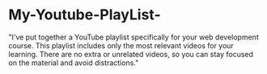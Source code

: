 # My-Youtube-PlayList-
  "I’ve put together a YouTube playlist specifically for your web development course. This playlist includes only the most relevant videos for your learning. There are no extra or unrelated videos, so you can stay focused on the material and avoid distractions."
